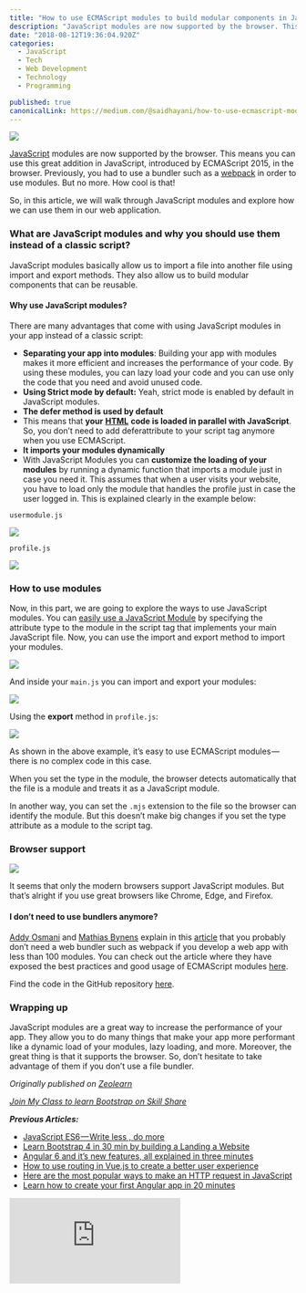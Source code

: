 ```yaml
---
title: "How to use ECMAScript modules to build modular components in JavaScript"
description: "JavaScript modules are now supported by the browser. This means you can use this great addition in JavaScript, introduced by ECMAScript 2015, in the browser. Previously, you had to use a bundler such…"
date: "2018-08-12T19:36:04.920Z"
categories: 
  - JavaScript
  - Tech
  - Web Development
  - Technology
  - Programming

published: true
canonicalLink: https://medium.com/@saidhayani/how-to-use-ecmascript-modules-to-build-modular-components-in-javascript-9023205ea42a
---
```


![](./asset-1.png)

[JavaScript](https://www.zeolearn.com/javascript-training) modules are now supported by the browser. This means you can use this great addition in JavaScript, introduced by ECMAScript 2015, in the browser. Previously, you had to use a bundler such as a [webpack](https://www.zeolearn.com/magazine/beginning-with-webpack-4) in order to use modules. But no more. How cool is that!

So, in this article, we will walk through JavaScript modules and explore how we can use them in our web application.

### What are JavaScript modules and why you should use them instead of a classic script?

JavaScript modules basically allow us to import a file into another file using import and export methods. They also allow us to build modular components that can be reusable.

#### Why use JavaScript modules?

There are many advantages that come with using JavaScript modules in your app instead of a classic script:

-   **Separating your app into modules**: Building your app with modules makes it more efficient and increases the performance of your code. By using these modules, you can lazy load your code and you can use only the code that you need and avoid unused code.
-   **Using Strict mode by default:** Yeah, strict mode is enabled by default in JavaScript modules.
-   **The defer method is used by default**
-   This means that **your** [**HTML**](https://www.zeolearn.com/magazine/material-design-tooltip-with-css-html) **code is loaded in parallel with JavaScript**. So, you don’t need to add deferattribute to your script tag anymore when you use ECMAScript.
-   **It imports your modules dynamically**
-   With JavaScript Modules you can **customize the loading of your modules** by running a dynamic function that imports a module just in case you need it. This assumes that when a user visits your website, you have to load only the module that handles the profile just in case the user logged in. This is explained clearly in the example below:

`usermodule.js`

![](./asset-2.png)

`profile.js`

![](./asset-3.png)

### How to use modules

Now, in this part, we are going to explore the ways to use JavaScript modules. You can [easily use a JavaScript Module](https://www.zeolearn.com/magazine/learn-javascript-from-scratch-tutorials) by specifying the attribute type to the module in the script tag that implements your main JavaScript file. Now, you can use the import and export method to import your modules.

![](./asset-4.png)

And inside your `main.js` you can import and export your modules:

![](./asset-5.png)

Using the **export** method in `profile.js`:

![](./asset-6.png)

As shown in the above example, it’s easy to use ECMAScript modules — there is no complex code in this case.

When you set the type in the module, the browser detects automatically that the file is a module and treats it as a JavaScript module.

In another way, you can set the `.mjs` extension to the file so the browser can identify the module. But this doesn’t make big changes if you set the type attribute as a module to the script tag.

### Browser support

![](./asset-7.png)

It seems that only the modern browsers support JavaScript modules. But that’s alright if you use great browsers like Chrome, Edge, and Firefox.

#### I don’t need to use bundlers anymore?

[Addy Osmani](https://twitter.com/addyosmani) and [Mathias Bynens](https://twitter.com/mathias) explain in this [article](https://developers.google.com/web/fundamentals/primers/modules?utm_source=ESnextNews.com&utm_medium=Weekly+Newsletter&utm_campaign=2018-06-19) that you probably don’t need a web bundler such as webpack if you develop a web app with less than 100 modules. You can check out the article where they have exposed the best practices and good usage of ECMAScript modules [here](https://developers.google.com/web/fundamentals/primers/modules?utm_source=ESnextNews.com&utm_medium=Weekly+Newsletter&utm_campaign=2018-06-19).

Find the code in the GitHub repository [here](https://github.com/hayanisaid/JavaScript-modules-in-browser).

### Wrapping up

JavaScript modules are a great way to increase the performance of your app. They allow you to do many things that make your app more performant like a dynamic load of your modules, lazy loading, and more. Moreover, the great thing is that it supports the browser. So, don’t hesitate to take advantage of them if you don’t use a file bundler.

_Originally published on_ [_Zeolearn_](https://www.zeolearn.com/magazine/javascript-modules-are-now-supported-by-the-browsers)

[_Join My Class to learn Bootstrap on Skill Share_](https://skl.sh/2OZZhxs)

**_Previous Articles:_**

-   [JavaScript ES6 — Write less , do more](https://medium.freecodecamp.org/write-less-do-more-with-javascript-es6-5fd4a8e50ee2)
-   [Learn Bootstrap 4 in 30 min by building a Landing a Website](https://medium.freecodecamp.org/learn-bootstrap-4-in-30-minute-by-building-a-landing-page-website-guide-for-beginners-f64e03833f33)
-   [Angular 6 and it’s new features, all explained in three minutes](https://medium.freecodecamp.org/angular-what-is-the-new-briefly-e6837348dd3a)
-   [How to use routing in Vue.js to create a better user experience](https://medium.freecodecamp.org/how-to-use-routing-in-vue-js-to-create-a-better-user-experience-98d225bbcdd9)
-   [Here are the most popular ways to make an HTTP request in JavaScript](https://medium.freecodecamp.org/here-is-the-most-popular-ways-to-make-an-http-request-in-javascript-954ce8c95aaa)
-   [Learn how to create your first Angular app in 20 minutes](https://medium.freecodecamp.org/learn-how-to-create-your-first-angular-app-in-20-min-146201d9b5a7)

<Embed src="https://upscri.be/7d6b36?as_embed=true" height={350} width={700} />